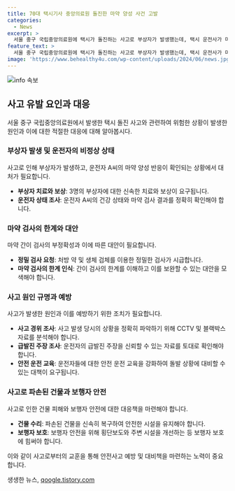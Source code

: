 ```yaml
---
title: 70대 택시기사 중앙의료원 돌진한 마약 양성 사건 고발
categories:
  - News
excerpt: >
  서울 중구 국립중앙의료원에 택시가 돌진하는 사고로 부상자가 발생했는데, 택시 운전사가 마약 간이 검사에서 양성 반응을 보였다. 운전사는 다량의 처방 약을 복용 중이었고, 경찰은 정밀 검사를 실시하기로 했다. 사고 후 음주 측정 결과는 음주 상태가 아니었음을 확인했고, 차량 급발진을 주장하고 있어 경찰이 사고 경위를 조사 중이다. 부상자 3명은 응급실에서 치료를 받고 있으며, 경찰은 사고 관련자들의 진술과 CCTV, 블랙박스 영상 등을 토대로 사건을 조사 중이다.
feature_text: >
  서울 중구 국립중앙의료원에 택시가 돌진하는 사고로 부상자가 발생했는데, 택시 운전사가 마약 간이 검사에서 양성 반응을 보였다. 운전사는 다량의 처방 약을 복용 중이었고, 경찰은 정밀 검사를 실시하기로 했다. 사고 후 음주 측정 결과는 음주 상태가 아니었음을 확인했고, 차량 급발진을 주장하고 있어 경찰이 사고 경위를 조사 중이다. 부상자 3명은 응급실에서 치료를 받고 있으며, 경찰은 사고 관련자들의 진술과 CCTV, 블랙박스 영상 등을 토대로 사건을 조사 중이다.
image: 'https://www.behealthy4u.com/wp-content/uploads/2024/06/news.jpg'
---
```


<p><img src="https://www.behealthy4u.com/wp-content/uploads/2024/06/news.jpg" alt="info 속보" /></p>

<h2 data-ke-size="size26">사고 유발 요인과 대응</h2>

<p data-ke-size="size16">서울 중구 국립중앙의료원에서 발생한 택시 돌진 사고와 관련하여 위험한 상황이 발생한 원인과 이에 대한 적절한 대응에 대해 알아봅시다.</p>

<h3>부상자 발생 및 운전자의 비정상 상태</h3>

<p data-ke-size="size16">사고로 인해 부상자가 발생하고, 운전자 A씨의 마약 양성 반응이 확인되는 상황에서 대처가 필요합니다.</p>

<ul>
    <li><b>부상자 치료와 보상</b>: 3명의 부상자에 대한 신속한 치료와 보상이 요구됩니다.</li>
    <li><b>운전자 상태 조사</b>: 운전자 A씨의 건강 상태와 마약 검사 결과를 정확히 확인해야 합니다.</li>
</ul>

<h3>마약 검사의 한계와 대안</h3>

<p data-ke-size="size16">마약 간이 검사의 부정확성과 이에 따른 대안이 필요합니다.</p>

<ul>
    <li><b>정밀 검사 요청</b>: 처방 약 및 생체 검체를 이용한 정밀한 검사가 시급합니다.</li>
    <li><b>마약 검사의 한계 인식</b>: 간이 검사의 한계를 이해하고 이를 보완할 수 있는 대안을 모색해야 합니다.</li>
</ul>

<h3>사고 원인 규명과 예방</h3>

<p data-ke-size="size16">사고가 발생한 원인과 이를 예방하기 위한 조치가 필요합니다.</p>

<ul>
    <li><b>사고 경위 조사</b>: 사고 발생 당시의 상황을 정확히 파악하기 위해 CCTV 및 블랙박스 자료를 분석해야 합니다.</li>
    <li><b>급발진 주장 조사</b>: 운전자의 급발진 주장을 신뢰할 수 있는 자료를 토대로 확인해야 합니다.</li>
    <li><b>안전 운전 교육</b>: 운전자들에 대한 안전 운전 교육을 강화하여 돌발 상황에 대비할 수 있는 대책이 요구됩니다.</li>
</ul>

<h3>사고로 파손된 건물과 보행자 안전</h3>

<p data-ke-size="size16">사고로 인한 건물 피해와 보행자 안전에 대한 대응책을 마련해야 합니다.</p>

<ul>
    <li><b>건물 수리</b>: 파손된 건물을 신속히 복구하여 안전한 시설을 유지해야 합니다.</li>
    <li><b>보행자 보호</b>: 보행자 안전을 위해 횡단보도와 주변 시설을 개선하는 등 보행자 보호에 힘써야 합니다.</li>
</ul>

<p>이와 같이 사고로부터의 교훈을 통해 안전사고 예방 및 대비책을 마련하는 노력이 중요합니다.</p>
생생한 뉴스, <a href="https://qoogle.tistory.com" rel="dofollow">qoogle.tistory.com</a>



